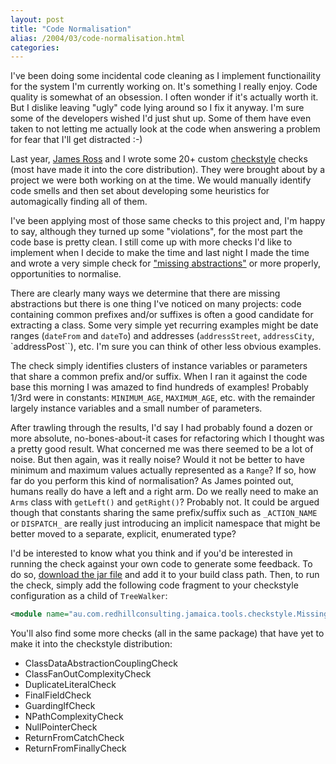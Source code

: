 ```yaml
---
layout: post
title: "Code Normalisation"
alias: /2004/03/code-normalisation.html
categories:
---
```

I've been doing some incidental code cleaning as I implement functionaility for the system I'm currently working on. It's something I really enjoy. Code quality is somewhat of an obsession. I often wonder if it's actually worth it. But I dislike leaving "ugly" code lying around so I fix it anyway. I'm sure some of the developers wished I'd just shut up. Some of them have even taken to not letting me actually look at the code when answering a problem for fear that I'll get distracted :-)

Last year, [James Ross](http://www.redhillconsulting.com.au/blogs/james) and I wrote some 20+ custom [checkstyle](http://checkstyle.sf.net) checks (most have made it into the core distribution). They were brought about by a project we were both working on at the time. We would manually identify code smells and then set about developing some heuristics for automagically finding all of them.

I've been applying most of those same checks to this project and, I'm happy to say, although they turned up some "violations", for the most part the code base is pretty clean. I still come up with more checks I'd like to implement when I decide to make the time and last night I made the time and wrote a very simple check for ["missing abstractions"](/blog/2004/02/04/lots-of-little-classes) or more properly, opportunities to normalise.

There are clearly many ways we determine that there are missing abstractions but there is one thing I've noticed on many projects: code containing common prefixes and/or suffixes is often a good candidate for extracting a class. Some very simple yet recurring examples might be date ranges (`dateFrom` and `dateTo`) and addresses (`addressStreet`, `addressCity`, `addressPost``), etc. I'm sure you can think of other less obvious examples.

The check simply identifies clusters of instance variables or parameters that share a common prefix and/or suffix. When I ran it against the code base this morning I was amazed to find hundreds of examples! Probably 1/3rd were in constants: `MINIMUM_AGE`, `MAXIMUM_AGE`, etc. with the remainder largely instance variables and a small number of parameters.

After trawling through the results, I'd say I had probably found a dozen or more absolute, no-bones-about-it cases for refactoring which I thought was a pretty good result. What concerned me was there seemed to be a lot of noise. But then again, was it really noise? Would it not be better to have minimum and maximum values actually represented as a `Range`? If so, how far do you perform this kind of normalisation? As James pointed out, humans really do have a left and a right arm. Do we really need to make an `Arms` class with `getLeft()` and `getRight()`? Probably not. It could be argued though that constants sharing the same prefix/suffix such as `_ACTION_NAME` or `DISPATCH_` are really just introducing an implicit namespace that might be better moved to a separate, explicit, enumerated type?

I'd be interested to know what you think and if you'd be interested in running the check against your own code to generate some feedback. To do so, [download the jar file](/blog/archives/jamaica-tools.jar) and add it to your build class path. Then, to run the check, simply add the following code fragment to your checkstyle configuration as a child of `TreeWalker`:

``` xml
<module name="au.com.redhillconsulting.jamaica.tools.checkstyle.MissingAbstractionCheck"/>
```

You'll also find some more checks (all in the same package) that have yet to make it into the checkstyle distribution:

* ClassDataAbstractionCouplingCheck
* ClassFanOutComplexityCheck
* DuplicateLiteralCheck
* FinalFieldCheck
* GuardingIfCheck
* NPathComplexityCheck
* NullPointerCheck
* ReturnFromCatchCheck
* ReturnFromFinallyCheck
